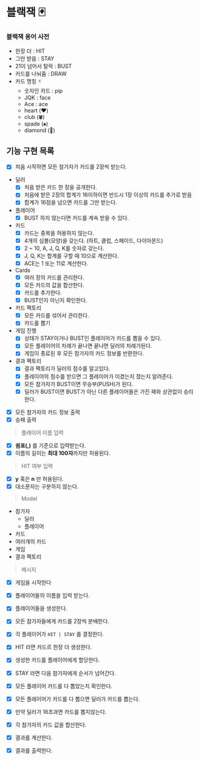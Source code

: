 # 블랙잭 🃏

### 블랙잭 용어 사전

- 한장 더 : HIT
- 그만 받음 : STAY
- 21이 넘어서 탈락 : BUST
- 카드를 나눠줌 : DRAW
- 카드 명칭 🃏
    - 숫자인 카드 : pip
    - JQK : face
    - Ace : ace
    - heart (❤️)
    - club (🍀)
    - spade (♠️)
    - diamond (💎)

## 기능 구현 목록

- [x] 처음 시작하면 모든 참가자가 카드를 2장씩 받는다.
- 딜러
    - [x] 처음 받은 카드 한 장을 공개한다.
    - [x] 처음에 받은 2장의 합계가 16이하이면 반드시 1장 이상의 카드를 추가로 받음
    - [x] 합계가 16점을 넘으면 카드를 그만 받는다.
- 플레이어
    - [x] BUST 하지 않는다면 카드를 계속 받을 수 있다.
- 카드
    - [x] 카드는 중복을 허용하지 않는다.
    - [x] 4개의 심볼(모양)을 갖는다. (하트, 클럽, 스페이드, 다이아몬드)
    - [x] 2 ~ 10, A, J, Q, K를 숫자로 갖는다.
    - [x] J, Q, K는 합계를 구할 때 10으로 계산한다.
    - [x] ACE는 1 또는 11로 계산한다.
- Cards
    - [x] 여러 장의 카드를 관리한다.
    - [x] 모든 카드의 값을 합산한다.
    - [x] 카드를 추가한다.
    - [x] BUST인지 아닌지 확인한다.
- 카드 팩토리
    - [x] 모든 카드를 섞어서 관리한다.
    - [x] 카드를 뽑기
- 게임 진행
    - [x] 상태가 STAY이거나 BUST인 플레이어가 카드를 뽑을 수 있다.
    - [x] 모든 플레이어의 차례가 끝나면 끝나면 딜러의 차례가된다.
    - [x] 게임이 종료된 후 모든 참가자의 카드 정보를 반환한다.
- 결과 팩토리
    - [x] 결과 팩토리가 딜러의 점수를 알고있다.
    - [x] 플레이어의 점수를 받으면 그 플레이어가 이겼는지 졌는지 알려준다.
    - [x] 모든 참가자가 BUST이면 무승부(PUSH)가 된다.
    - [x] 딜러가 BUST이면 BUST가 아닌 다른 플레이어들은 가진 패와 상관없이 승리한다.
- [x] 모든 참가자의 카드 정보 출력
- [x] 승패 출력

> 플레이어 이름 입력

- [x] **쉼표(,)** 를 기준으로 입력받는다.
- [x] 이름의 길이는 **최대 100자**까지만 허용된다.

> HIT 여부 입력

- [x] **y** 혹은 **n** 만 허용된다.
- [x] 대소문자는 구분하지 않는다.

> Model

- 참가자
  - 딜러
  - 플레이어
- 카드
- 여러개의 카드
- 게임
- 결과 팩토리

> 메시지

- [x] 게임을 시작한다
- [x] 플레이어들의 이름을 입력 받는다.
- [x] 플레이어들을 생성한다.
- [x] 모든 참가자들에게 카드를 2장씩 분배한다.
- [x] 각 플레이어가 `HIT | STAY` 를 결정한다.
- [x] HIT 라면 카드르 한장 더 생성한다.
- [x] 생성한 카드를 플레이어에게 할당한다.
- [x] STAY 라면 다음 참가자에게 순서가 넘어간다.
- [x] 모든 플레이어 카드를 다 뽑았는지 확인한다.
- [x] 모든 플레이어가 카드를 다 뽑으면 딜러가 카드를 뽑는다.
- [x] 만약 딜러가 16초과면 카드를 뽑지않는다.
- [x] 각 참가자의 카드 값을 합산한다.
- [x] 결과를 계산한다.
- [x] 결과를 출력한다.
  